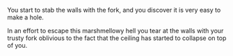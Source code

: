 You start to stab the walls with the fork, and you discover it is very easy to make a hole.

In an effort to escape this marshmellowy hell you tear at the walls with your trusty fork oblivious
to the fact that the ceiling has started to collapse on top of you.